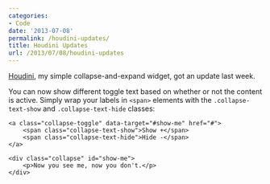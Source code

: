 ```yaml
---
categories:
- Code
date: '2013-07-08'
permalink: /houdini-updates/
title: Houdini Updates
url: /2013/07/08/houdini-updates
---
```


<a href="http://cferdinandi.github.io/houdini/">Houdini</a>, my simple collapse-and-expand widget, got an update last week.

You can now show different toggle text based on whether or not the content is active. Simply wrap your labels in <code class="language-markup">&lt;span&gt;</code> elements with the <code class="language-css">.collapse-text-show</code> and <code class="language-css">.collapse-text-hide</code> classes:

<pre><code class="language-markup">&lt;a class="collapse-toggle" data-target="#show-me" href="#"&gt;
    &lt;span class="collapse-text-show"&gt;Show +&lt;/span&gt;
    &lt;span class="collapse-text-hide"&gt;Hide -&lt;/span&gt;
&lt;/a&gt;

&lt;div class="collapse" id="show-me"&gt;
    &lt;p&gt;Now you see me, now you don't.&lt;/p&gt;
&lt;/div&gt;</code></pre>
